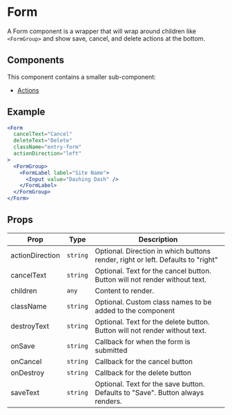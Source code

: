 # Form

A Form component is a wrapper that will wrap around children like `<FormGroup>` and show save, cancel, and delete actions at the bottom.

## Components

This component contains a smaller sub-component:

- [Actions](./docs/Actions.md)

## Example

```jsx
<Form
  cancelText="Cancel"
  deleteText="Delete"
  className="entry-form"
  actionDirection="left"
>
  <FormGroup>
    <FormLabel label="Site Name">
      <Input value="Dashing Dash" />
    </FormLabel>
  </FormGroup>
</Form>
```

## Props

| Prop            | Type     | Description                                                                     |
| --------------- | -------- | ------------------------------------------------------------------------------- |
| actionDirection | `string` | Optional. Direction in which buttons render, right or left. Defaults to "right" |
| cancelText      | `string` | Optional. Text for the cancel button. Button will not render without text.      |
| children        | `any`    | Content to render.                                                              |
| className       | `string` | Optional. Custom class names to be added to the component                       |
| destroyText     | `string` | Optional. Text for the delete button. Button will not render without text.      |
| onSave          | `string` | Callback for when the form is submitted                                         |
| onCancel        | `string` | Callback for the cancel button                                                  |
| onDestroy       | `string` | Callback for the delete button                                                  |
| saveText        | `string` | Optional. Text for the save button. Defaults to "Save". Button always renders.  |
